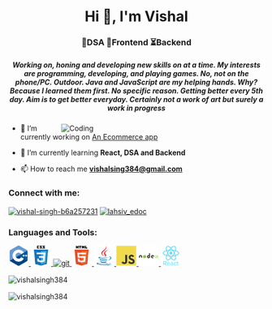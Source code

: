 <h1 align="center">Hi 👋, I'm Vishal</h1>
<h3 align="center">🚧DSA 🚧Frontend ⏳Backend</h3>
<h5 align="center">Working on, honing and developing new skills on at a time. My interests are programming, developing, and playing games. No, not on the phone/PC. Outdoor. Java and JavaScript are my helping hands. Why? Because I learned them first. No specific reason. Getting better every 5th day. Aim is to get better everyday. Certainly not a work of art but surely a work in progress</h5>
<img align="right" alt="Coding" width="400" src="https://cdn.dribbble.com/users/1162077/screenshots/3848914/programmer.gif">

- 🔭 I’m currently working on [An Ecommerce app](https://github.com/vishalsingh384/E-Commerce)

- 🌱 I’m currently learning **React, DSA and Backend**

- 📫 How to reach me **vishalsing384@gmail.com**


<h3 align="left">Connect with me:</h3>
<p align="left">
<a href="https://linkedin.com/in/vishal-singh-b6a257231" target="blank"><img align="center" src="https://raw.githubusercontent.com/rahuldkjain/github-profile-readme-generator/master/src/images/icons/Social/linked-in-alt.svg" alt="vishal-singh-b6a257231" height="30" width="40" /></a>
<a href="https://www.leetcode.com/lahsiv_edoc" target="blank"><img align="center" src="https://raw.githubusercontent.com/rahuldkjain/github-profile-readme-generator/master/src/images/icons/Social/leet-code.svg" alt="lahsiv_edoc" height="30" width="40" /></a>
</p>

<h3 align="left">Languages and Tools:</h3>
<p align="left"> <a href="https://www.w3schools.com/cpp/" target="_blank" rel="noreferrer"> <img src="https://raw.githubusercontent.com/devicons/devicon/master/icons/cplusplus/cplusplus-original.svg" alt="cplusplus" width="40" height="40"/> </a> <a href="https://www.w3schools.com/css/" target="_blank" rel="noreferrer"> <img src="https://raw.githubusercontent.com/devicons/devicon/master/icons/css3/css3-original-wordmark.svg" alt="css3" width="40" height="40"/> </a> <a href="https://git-scm.com/" target="_blank" rel="noreferrer"> <img src="https://www.vectorlogo.zone/logos/git-scm/git-scm-icon.svg" alt="git" width="40" height="40"/> </a> <a href="https://www.w3.org/html/" target="_blank" rel="noreferrer"> <img src="https://raw.githubusercontent.com/devicons/devicon/master/icons/html5/html5-original-wordmark.svg" alt="html5" width="40" height="40"/> </a> <a href="https://www.java.com" target="_blank" rel="noreferrer"> <img src="https://raw.githubusercontent.com/devicons/devicon/master/icons/java/java-original.svg" alt="java" width="40" height="40"/> </a> <a href="https://developer.mozilla.org/en-US/docs/Web/JavaScript" target="_blank" rel="noreferrer"> <img src="https://raw.githubusercontent.com/devicons/devicon/master/icons/javascript/javascript-original.svg" alt="javascript" width="40" height="40"/> </a> <a href="https://nodejs.org" target="_blank" rel="noreferrer"> <img src="https://raw.githubusercontent.com/devicons/devicon/master/icons/nodejs/nodejs-original-wordmark.svg" alt="nodejs" width="40" height="40"/> </a> <a href="https://reactjs.org/" target="_blank" rel="noreferrer"> <img src="https://raw.githubusercontent.com/devicons/devicon/master/icons/react/react-original-wordmark.svg" alt="react" width="40" height="40"/> </a> </p>

<p><img align="center" src="https://github-readme-stats.vercel.app/api/top-langs?username=vishalsingh384&show_icons=true&locale=en&layout=compact" alt="vishalsingh384" /></p>

<p><img align="center" src="https://github-readme-streak-stats.herokuapp.com/?user=vishalsingh384&" alt="vishalsingh384" /></p>
